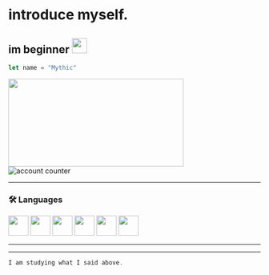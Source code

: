 # introduce myself.
<h2>
im beginner
<img src="https://media.giphy.com/media/hvRJCLFzcasrR4ia7z/giphy.gif" width="30px"/>
</h2>

```javascript
let name = "Mythic"

```

<div align="left">
<img src = "https://64.media.tumblr.com/404c32e12bc9bc5f89457bb6878b355d/tumblr_pgi2sjXVpx1tx45yjo1_540.gif" width="350" height="175"/>
</div>

<img src="https://komarev.com/ghpvc/?username=mythic&style=flat-square&color=blue" alt="account counter"/>

---

### :hammer_and_wrench: Languages

<div>
<img src="https://cdn.jsdelivr.net/gh/devicons/devicon@latest/icons/cplusplus/cplusplus-original.svg" width="40" height="40"/>
<img src="https://cdn.jsdelivr.net/gh/devicons/devicon@latest/icons/java/java-original.svg" width="40" height="40"/>
<img src="https://cdn.jsdelivr.net/gh/devicons/devicon@latest/icons/python/python-original.svg" width="40" height="40"/>
<img src="https://cdn.jsdelivr.net/gh/devicons/devicon@latest/icons/javascript/javascript-original.svg" width="40" height="40"/>
<img src="https://cdn.jsdelivr.net/gh/devicons/devicon@latest/icons/go/go-original.svg" width="40" height="40"/>
<img src="https://cdn.jsdelivr.net/gh/devicons/devicon@latest/icons/lua/lua-original.svg" width="40" height="40"/>
</div>

---



<div>


</div>

---

```javascript
I am studying what I said above.
```













